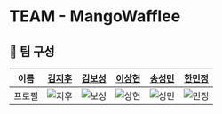 # TEAM - MangoWafflee

## 📌 팀 구성

| 이름 | [김지후](https://github.com/jihukimme) | [김보성](https://github.com/NangManBo) | [이상현](https://github.com/idealHyun) | [송성민](https://github.com/tjdals4716) | [한민정](https://github.com/zoangrak) |
| :-: | :-: | :-: | :-: | :-: | :-: |
| 프로필 | ![지후](https://avatars.githubusercontent.com/u/127816292?v=4) | ![보성](https://avatars.githubusercontent.com/u/124684536?v=4) | ![상현](https://avatars.githubusercontent.com/u/118160647?v=4) | ![성민](https://avatars.githubusercontent.com/u/144472331?v=4) | ![민정](https://avatars.githubusercontent.com/u/125736963?v=4) | 


